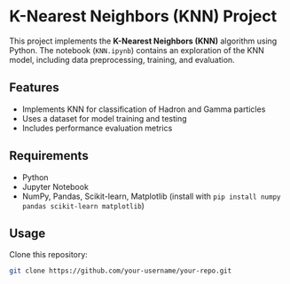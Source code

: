 # K-Nearest Neighbors (KNN) Project

This project implements the **K-Nearest Neighbors (KNN)** algorithm using Python. The notebook (`KNN.ipynb`) contains an exploration of the KNN model, including data preprocessing, training, and evaluation.

## Features
- Implements KNN for classification of Hadron and Gamma particles
- Uses a dataset for model training and testing
- Includes performance evaluation metrics

## Requirements
- Python 
- Jupyter Notebook
- NumPy, Pandas, Scikit-learn, Matplotlib (install with `pip install numpy pandas scikit-learn matplotlib`)

## Usage
 Clone this repository:
   ```sh
   git clone https://github.com/your-username/your-repo.git
